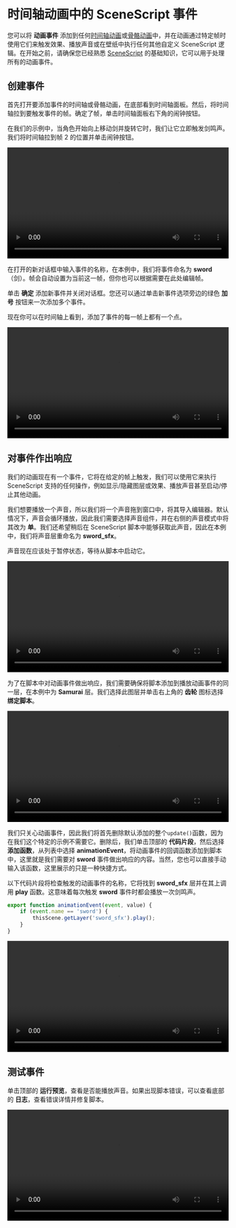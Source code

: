 # 时间轴动画中的 SceneScript 事件

您可以将 **动画事件** 添加到任何[时间轴动画](/wallpaper-engine-docs/scene/timeline/introduction)或[骨骼动画](/wallpaper-engine-docs/scene/puppet-warp/introduction)中，并在动画通过特定帧时使用它们来触发效果、播放声音或在壁纸中执行任何其他自定义 SceneScript 逻辑。在开始之前，请确保您已经熟悉 [SceneScript](/wallpaper-engine-docs/scene/scenescript/introduction) 的基础知识，它可以用于处理所有的动画事件。

## 创建事件

首先打开要添加事件的时间轴或骨骼动画，在底部看到时间轴面板。然后，将时间轴拉到要触发事件的帧。确定了帧，单击时间轴面板右下角的闹钟按钮。

在我们的示例中，当角色开始向上移动剑并旋转它时，我们让它立即触发剑鸣声。我们将时间轴拉到帧 2 的位置并单击闹钟按钮。

<video width="100%" controls>
  <source :src="$withBase('/videos/timeline_animationevents_open_dialog.mp4')" type="video/mp4">
  Your browser does not support the video tag.
</video>

在打开的新对话框中输入事件的名称，在本例中，我们将事件命名为 **sword**（剑）。帧会自动设置为当前这一帧，但你也可以根据需要在此处编辑帧。

单击 **确定** 添加新事件并关闭对话框。您还可以通过单击新事件选项旁边的绿色 **加号** 按钮来一次添加多个事件。

现在你可以在时间轴上看到，添加了事件的每一帧上都有一个点。

<video width="100%" controls>
  <source :src="$withBase('/videos/timeline_animationevents_add_event.mp4')" type="video/mp4">
  Your browser does not support the video tag.
</video>


## 对事件作出响应

我们的动画现在有一个事件，它将在给定的帧上触发，我们可以使用它来执行 SceneScript 支持的任何操作，例如显示/隐藏图层或效果、播放声音甚至启动/停止其他动画。

我们想要播放一个声音，所以我们将一个声音拖到窗口中，将其导入编辑器。默认情况下，声音会循环播放，因此我们需要选择声音组件，并在右侧的声音模式中将其改为 **单**。我们还希望稍后在 SceneScript 脚本中能够获取此声音，因此在本例中，我们将声音层重命名为 **sword_sfx**。

声音现在应该处于暂停状态，等待从脚本中启动它。

<video width="100%" controls>
  <source :src="$withBase('/videos/timeline_animationevents_import_sound.mp4')" type="video/mp4">
  Your browser does not support the video tag.
</video>

为了在脚本中对动画事件做出响应，我们需要确保将脚本添加到播放动画事件的同一层，在本例中为 **Samurai** 层。我们选择此图层并单击右上角的 **齿轮** 图标选择 **绑定脚本**。

<video width="100%" controls>
  <source :src="$withBase('/videos/timeline_animationevents_add_script.mp4')" type="video/mp4">
  Your browser does not support the video tag.
</video>

我们只关心动画事件，因此我们将首先删除默认添加的整个`update()`函数，因为在我们这个特定的示例不需要它。删除后，我们单击顶部的 **代码片段**，然后选择 **添加函数**，从列表中选择 **animationEvent**，将动画事件的回调函数添加到脚本中，这里就是我们需要对 **sword** 事件做出响应的内容。当然，您也可以直接手动输入该函数，这里展示的只是一种快捷方式。

以下代码片段将检查触发的动画事件的名称，它将找到 **sword_sfx** 层并在其上调用 **play** 函数。这意味着每次触发 **sword** 事件时都会播放一次剑鸣声。

```js
export function animationEvent(event, value) {
	if (event.name == 'sword') {
		thisScene.getLayer('sword_sfx').play();
	}
}
```

<video width="100%" controls>
  <source :src="$withBase('/videos/timeline_animationevents_edit_script.mp4')" type="video/mp4">
  Your browser does not support the video tag.
</video>


## 测试事件

单击顶部的 **运行预览**，查看是否能播放声音。如果出现脚本错误，可以查看底部的 **日志**，查看错误详情并修复脚本。

<video width="100%" controls>
  <source :src="$withBase('/videos/timeline_animationevents_complete.mp4')" type="video/mp4">
  Your browser does not support the video tag.
</video>
